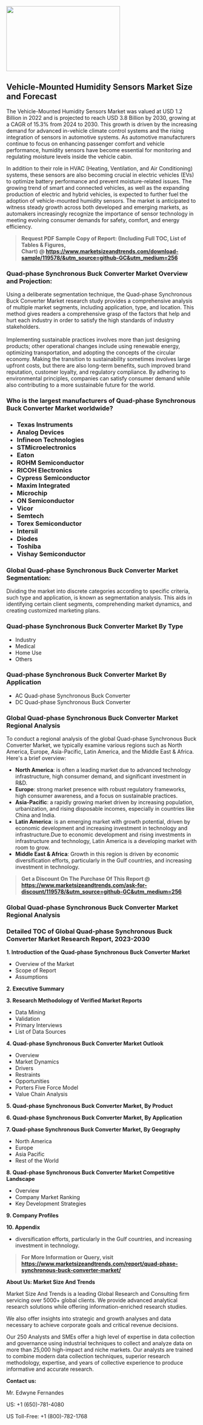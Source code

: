<p><img class="alignnone size-medium wp-image-20088" src="https://ffe5etoiles.com/wp-content/uploads/2024/12/MST1-300x171.png" alt="" width="300" height="171" /></p><h2>Vehicle-Mounted Humidity Sensors Market Size and Forecast</h2><p>The Vehicle-Mounted Humidity Sensors Market was valued at USD 1.2 Billion in 2022 and is projected to reach USD 3.8 Billion by 2030, growing at a CAGR of 15.3% from 2024 to 2030. This growth is driven by the increasing demand for advanced in-vehicle climate control systems and the rising integration of sensors in automotive systems. As automotive manufacturers continue to focus on enhancing passenger comfort and vehicle performance, humidity sensors have become essential for monitoring and regulating moisture levels inside the vehicle cabin.</p><p>In addition to their role in HVAC (Heating, Ventilation, and Air Conditioning) systems, these sensors are also becoming crucial in electric vehicles (EVs) to optimize battery performance and prevent moisture-related issues. The growing trend of smart and connected vehicles, as well as the expanding production of electric and hybrid vehicles, is expected to further fuel the adoption of vehicle-mounted humidity sensors. The market is anticipated to witness steady growth across both developed and emerging markets, as automakers increasingly recognize the importance of sensor technology in meeting evolving consumer demands for safety, comfort, and energy efficiency.</p></p><blockquote id="" class=""><strong>Request PDF Sample Copy of Report: (Including Full TOC, List of Tables &amp; Figures, Chart)&nbsp;@&nbsp;<strong><a href="https://www.marketsizeandtrends.com/download-sample/119578/&utm_source=github-GC&utm_medium=256" target="_blank">https://www.marketsizeandtrends.com/download-sample/119578/&utm_source=github-GC&utm_medium=256</a></strong></strong></blockquote><h3 id="" class="">Quad-phase Synchronous Buck Converter Market&nbsp;Overview and Projection:</h3><p id="" class="">Using a deliberate segmentation technique, the Quad-phase Synchronous Buck Converter Market research study provides a comprehensive analysis of multiple market segments, including application, type, and location. This method gives readers a comprehensive grasp of the factors that help and hurt each industry in order to satisfy the high standards of industry stakeholders. <br /> <br />Implementing sustainable practices involves more than just designing products; other operational changes include using renewable energy, optimizing transportation, and adopting the concepts of the circular economy. Making the transition to sustainability sometimes involves large upfront costs, but there are also long-term benefits, such improved brand reputation, customer loyalty, and regulatory compliance. By adhering to environmental principles, companies can satisfy consumer demand while also contributing to a more sustainable future for the world.</p><h3 id="" class="">Who is the largest manufacturers of&nbsp;Quad-phase Synchronous Buck Converter Market worldwide?</h3><h3 class=""><p><ul><li>Texas Instruments </li><li> Analog Devices </li><li> Infineon Technologies </li><li> STMicroelectronics </li><li> Eaton </li><li> ROHM Semiconductor </li><li> RICOH Electronics </li><li> Cypress Semiconductor </li><li> Maxim Integrated </li><li> Microchip </li><li> ON Semiconductor </li><li> Vicor </li><li> Semtech </li><li> Torex Semiconductor </li><li> Intersil </li><li> Diodes </li><li> Toshiba </li><li> Vishay Semiconductor</li></ul></p></h3><h3 id="" class="">Global&nbsp;Quad-phase Synchronous Buck Converter Market Segmentation:</h3><p id="" class="">Dividing the market into discrete categories according to specific criteria, such type and application, is known as segmentation analysis. This aids in identifying certain client segments, comprehending market dynamics, and creating customized marketing plans.</p><h3 id="" class="">Quad-phase Synchronous Buck Converter Market&nbsp;By Type</h3><p><p><ul><li>Industry</li><li> Medical</li><li> Home Use</li><li> Others</p></li></ul></p></p><h3 id="" class="">Quad-phase Synchronous Buck Converter Market&nbsp;By Application</h3><p class=""><p><ul><li>AC Quad-phase Synchronous Buck Converter</li><li> DC Quad-phase Synchronous Buck Converter</li></ul></p></p><h3 id="" class="">Global Quad-phase Synchronous Buck Converter Market Regional Analysis</h3><p id="" class="">To conduct a regional analysis of the global Quad-phase Synchronous Buck Converter Market, we typically examine various regions such as North America, Europe, Asia-Pacific, Latin America, and the Middle East &amp; Africa. Here's a brief overview:</p><ul><li><strong>North America</strong>: is often a leading market due to advanced technology infrastructure, high consumer demand, and significant investment in R&amp;D.</li><li><strong>Europe</strong>: strong market presence with robust regulatory frameworks, high consumer awareness, and a focus on sustainable practices.</li><li><strong>Asia-Pacific</strong>: a rapidly growing market driven by increasing population, urbanization, and rising disposable incomes, especially in countries like China and India.</li><li><strong>Latin America</strong>: is an emerging market with growth potential, driven by economic development and increasing investment in technology and infrastructure.Due to economic development and rising investments in infrastructure and technology, Latin America is a developing market with room to grow.</li><li><strong>Middle East &amp; Africa</strong>: Growth in this region is driven by economic diversification efforts, particularly in the Gulf countries, and increasing investment in technology.</li></ul><blockquote id="" class=""><strong>Get a Discount On The Purchase Of This Report @ <strong><a href="https://www.marketsizeandtrends.com/ask-for-discount/119578/&utm_source=github-GC&utm_medium=256" target="_blank">https://www.marketsizeandtrends.com/ask-for-discount/119578/&utm_source=github-GC&utm_medium=256</a></strong></strong></blockquote><h3 id="" class="">Global Quad-phase Synchronous Buck Converter Market Regional Analysis</h3><h3 id="" class="">Detailed TOC of Global Quad-phase Synchronous Buck Converter Market Research Report, 2023-2030</h3><p id="" class=""><strong>1. Introduction of the Quad-phase Synchronous Buck Converter Market</strong></p><ul><li>Overview of the Market</li><li>Scope of Report</li><li>Assumptions</li></ul><p id="" class=""><strong>2. Executive Summary</strong></p><p id="" class=""><strong>3. Research Methodology of Verified Market Reports</strong></p><ul><li>Data Mining</li><li>Validation</li><li>Primary Interviews</li><li>List of Data Sources</li></ul><p id="" class=""><strong>4. Quad-phase Synchronous Buck Converter Market Outlook</strong></p><ul><li>Overview</li><li>Market Dynamics</li><li>Drivers</li><li>Restraints</li><li>Opportunities</li><li>Porters Five Force Model</li><li>Value Chain Analysis</li></ul><p id="" class=""><strong>5. Quad-phase Synchronous Buck Converter Market, By Product</strong></p><p id="" class=""><strong>6. Quad-phase Synchronous Buck Converter Market, By Application</strong></p><p id="" class=""><strong>7. Quad-phase Synchronous Buck Converter Market, By Geography</strong></p><ul><li>North America</li><li>Europe</li><li>Asia Pacific</li><li>Rest of the World</li></ul><p id="" class=""><strong>8. Quad-phase Synchronous Buck Converter Market Competitive Landscape</strong></p><ul><li>Overview</li><li>Company Market Ranking</li><li>Key Development Strategies</li></ul><p id="" class=""><strong>9. Company Profiles</strong></p><p id="" class=""><strong>10. Appendix</strong></p><ul><li>diversification efforts, particularly in the Gulf countries, and increasing investment in technology.</li></ul><blockquote id="" class=""><strong>For More Information or Query, visit <strong><strong><a href="https://www.marketsizeandtrends.com/report/quad-phase-synchronous-buck-converter-market/" target="_blank">https://www.marketsizeandtrends.com/report/quad-phase-synchronous-buck-converter-market/</a></strong></strong></strong></blockquote><p id="" class=""><strong>About Us: Market Size And Trends</strong></p><p id="" class="">Market Size And Trends is a leading Global Research and Consulting firm servicing over 5000+ global clients. We provide advanced analytical research solutions while offering information-enriched research studies.</p><p id="" class="">We also offer insights into strategic and growth analyses and data necessary to achieve corporate goals and critical revenue decisions.</p><p id="" class="">Our 250 Analysts and SMEs offer a high level of expertise in data collection and governance using industrial techniques to collect and analyze data on more than 25,000 high-impact and niche markets. Our analysts are trained to combine modern data collection techniques, superior research methodology, expertise, and years of collective experience to produce informative and accurate research.</p><p id="" class=""><strong>Contact us:</strong></p><p id="" class="">Mr. Edwyne Fernandes</p><p id="" class="">US: +1 (650)-781-4080</p><p id="" class="">US Toll-Free: +1 (800)-782-1768</p>
